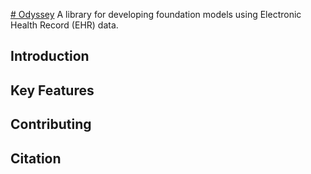 [# Odyssey](https://github.com/VectorInstitute/odyssey/assets/8986523/7ba2373d-3e10-47a4-8b60-3eb835aed7d9)
A library for developing foundation models using Electronic Health Record (EHR) data.

## Introduction

## Key Features

## Contributing

## Citation
